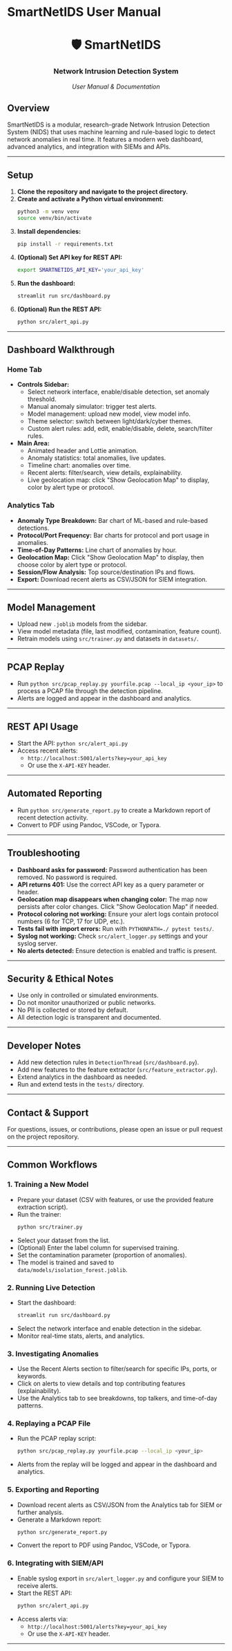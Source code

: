 # SmartNetIDS User Manual

<div align="center">
  <h1>🛡️ SmartNetIDS</h1>
  <h3>Network Intrusion Detection System</h3>
  <p><em>User Manual & Documentation</em></p>
</div>

## Overview
SmartNetIDS is a modular, research-grade Network Intrusion Detection System (NIDS) that uses machine learning and rule-based logic to detect network anomalies in real time. It features a modern web dashboard, advanced analytics, and integration with SIEMs and APIs.

---

## Setup
1. **Clone the repository and navigate to the project directory.**
2. **Create and activate a Python virtual environment:**
   ```bash
   python3 -m venv venv
   source venv/bin/activate
   ```
3. **Install dependencies:**
   ```bash
   pip install -r requirements.txt
   ```
4. **(Optional) Set API key for REST API:**
   ```bash
   export SMARTNETIDS_API_KEY='your_api_key'
   ```
5. **Run the dashboard:**
   ```bash
   streamlit run src/dashboard.py
   ```
6. **(Optional) Run the REST API:**
   ```bash
   python src/alert_api.py
   ```

---

## Dashboard Walkthrough

### Home Tab
- **Controls Sidebar:**
  - Select network interface, enable/disable detection, set anomaly threshold.
  - Manual anomaly simulator: trigger test alerts.
  - Model management: upload new model, view model info.
  - Theme selector: switch between light/dark/cyber themes.
  - Custom alert rules: add, edit, enable/disable, delete, search/filter rules.
- **Main Area:**
  - Animated header and Lottie animation.
  - Anomaly statistics: total anomalies, live updates.
  - Timeline chart: anomalies over time.
  - Recent alerts: filter/search, view details, explainability.
  - Live geolocation map: click "Show Geolocation Map" to display, color by alert type or protocol.

### Analytics Tab
- **Anomaly Type Breakdown:** Bar chart of ML-based and rule-based detections.
- **Protocol/Port Frequency:** Bar charts for protocol and port usage in anomalies.
- **Time-of-Day Patterns:** Line chart of anomalies by hour.
- **Geolocation Map:** Click "Show Geolocation Map" to display, then choose color by alert type or protocol.
- **Session/Flow Analysis:** Top source/destination IPs and flows.
- **Export:** Download recent alerts as CSV/JSON for SIEM integration.

---

## Model Management
- Upload new `.joblib` models from the sidebar.
- View model metadata (file, last modified, contamination, feature count).
- Retrain models using `src/trainer.py` and datasets in `datasets/`.

---

## PCAP Replay
- Run `python src/pcap_replay.py yourfile.pcap --local_ip <your_ip>` to process a PCAP file through the detection pipeline.
- Alerts are logged and appear in the dashboard and analytics.

---

## REST API Usage
- Start the API: `python src/alert_api.py`
- Access recent alerts:
  - `http://localhost:5001/alerts?key=your_api_key`
  - Or use the `X-API-KEY` header.

---

## Automated Reporting
- Run `python src/generate_report.py` to create a Markdown report of recent detection activity.
- Convert to PDF using Pandoc, VSCode, or Typora.

---

## Troubleshooting
- **Dashboard asks for password:** Password authentication has been removed. No password is required.
- **API returns 401:** Use the correct API key as a query parameter or header.
- **Geolocation map disappears when changing color:** The map now persists after color changes. Click "Show Geolocation Map" if needed.
- **Protocol coloring not working:** Ensure your alert logs contain protocol numbers (6 for TCP, 17 for UDP, etc.).
- **Tests fail with import errors:** Run with `PYTHONPATH=./ pytest tests/`.
- **Syslog not working:** Check `src/alert_logger.py` settings and your syslog server.
- **No alerts detected:** Ensure detection is enabled and traffic is present.

---

## Security & Ethical Notes
- Use only in controlled or simulated environments.
- Do not monitor unauthorized or public networks.
- No PII is collected or stored by default.
- All detection logic is transparent and documented.

---

## Developer Notes
- Add new detection rules in `DetectionThread` (`src/dashboard.py`).
- Add new features to the feature extractor (`src/feature_extractor.py`).
- Extend analytics in the dashboard as needed.
- Run and extend tests in the `tests/` directory.

---

## Contact & Support
For questions, issues, or contributions, please open an issue or pull request on the project repository. 

---

## Common Workflows

### 1. Training a New Model
- Prepare your dataset (CSV with features, or use the provided feature extraction script).
- Run the trainer:
  ```bash
  python src/trainer.py
  ```
- Select your dataset from the list.
- (Optional) Enter the label column for supervised training.
- Set the contamination parameter (proportion of anomalies).
- The model is trained and saved to `data/models/isolation_forest.joblib`.

### 2. Running Live Detection
- Start the dashboard:
  ```bash
  streamlit run src/dashboard.py
  ```
- Select the network interface and enable detection in the sidebar.
- Monitor real-time stats, alerts, and analytics.

### 3. Investigating Anomalies
- Use the Recent Alerts section to filter/search for specific IPs, ports, or keywords.
- Click on alerts to view details and top contributing features (explainability).
- Use the Analytics tab to see breakdowns, top talkers, and time-of-day patterns.

### 4. Replaying a PCAP File
- Run the PCAP replay script:
  ```bash
  python src/pcap_replay.py yourfile.pcap --local_ip <your_ip>
  ```
- Alerts from the replay will be logged and appear in the dashboard and analytics.

### 5. Exporting and Reporting
- Download recent alerts as CSV/JSON from the Analytics tab for SIEM or further analysis.
- Generate a Markdown report:
  ```bash
  python src/generate_report.py
  ```
- Convert the report to PDF using Pandoc, VSCode, or Typora.

### 6. Integrating with SIEM/API
- Enable syslog export in `src/alert_logger.py` and configure your SIEM to receive alerts.
- Start the REST API:
  ```bash
  python src/alert_api.py
  ```
- Access alerts via:
  - `http://localhost:5001/alerts?key=your_api_key`
  - Or use the `X-API-KEY` header.

--- 
